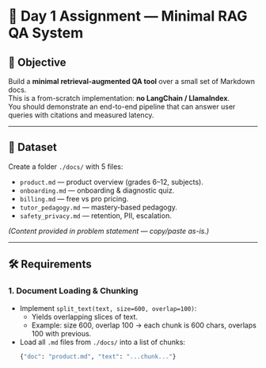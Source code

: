 # 📘 Day 1 Assignment — Minimal RAG QA System

## 🎯 Objective
Build a **minimal retrieval-augmented QA tool** over a small set of Markdown docs.  
This is a from-scratch implementation: **no LangChain / LlamaIndex**.  
You should demonstrate an end-to-end pipeline that can answer user queries with citations and measured latency.

---

## 📂 Dataset
Create a folder `./docs/` with 5 files:

- `product.md` — product overview (grades 6–12, subjects).
- `onboarding.md` — onboarding & diagnostic quiz.
- `billing.md` — free vs pro pricing.
- `tutor_pedagogy.md` — mastery-based pedagogy.
- `safety_privacy.md` — retention, PII, escalation.

*(Content provided in problem statement — copy/paste as-is.)*

---

## 🛠️ Requirements

### 1. Document Loading & Chunking
- Implement `split_text(text, size=600, overlap=100)`:
  - Yields overlapping slices of text.
  - Example: size 600, overlap 100 → each chunk is 600 chars, overlaps 100 with previous.
- Load all `.md` files from `./docs/` into a list of chunks:  
  ```python
  {"doc": "product.md", "text": "...chunk..."}

